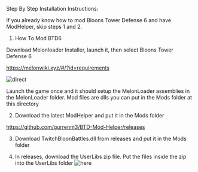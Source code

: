 Step By Step Installation Instructions:


If you already know how to mod Bloons Tower Defense 6 and have ModHelper, skip steps 1 and 2.


1. How To Mod BTD6


Download Melonloader Installer, launch it, then select Bloons Tower Defense 6

https://melonwiki.xyz/#/?id=requirements

![direct](https://github.com/user-attachments/assets/ff983def-774f-4beb-bed2-49d8a6902135)

Launch the game once and it should setup the MelonLoader assemblies in the MelonLoader folder.
Mod files are dlls you can put in the Mods folder at this directory


2. Download the latest ModHelper and put it in the Mods folder

 https://github.com/gurrenm3/BTD-Mod-Helper/releases

 

3. Download TwitchBloonBattles.dll from releases and put it in the Mods folder

   

4. In releases, download the UserLibs zip file. Put the files inside the zip into the UserLibs folder
![here](https://github.com/user-attachments/assets/9a15704c-e28e-4660-90af-1aaf93906952)
